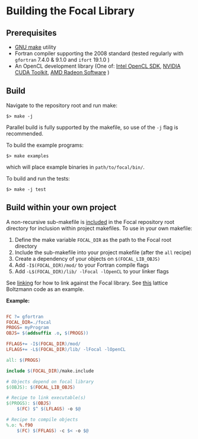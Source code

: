 # Building the Focal Library


## Prerequisites

- [GNU make](https://www.gnu.org/software/make/) utility
- Fortran compiler supporting the 2008 standard (tested regularly with `gfortran` 7.4.0 & 9.1.0 and `ifort` 19.1.0 )
- An OpenCL development library (One of:
[Intel OpenCL SDK](https://software.intel.com/en-us/opencl-sdk),
[NVIDIA CUDA Toolkit](https://developer.nvidia.com/cuda-downloads),
[AMD Radeon Software](https://www.amd.com/en/support) )

## Build
Navigate to the repository root and run make:

```shell
$> make -j
```

Parallel build is fully supported by the makefile, so use of the `-j` flag is recommended.

To build the example programs:

```shell
$> make examples
```

which will place example binaries in `path/to/focal/bin/`.

To build and run the tests:

```shell
$> make -j test
```

## Build within your own project

A non-recursive sub-makefile is [included](https://github.com/LKedward/focal/blob/master/make.include) in the Focal repository root directory
for inclusion within project makefiles.
To use in your own makefile:

1. Define the make variable `FOCAL_DIR` as the path to the Focal root directory
2. Include the sub-makefile into your project makefile (after the `all` recipe)
3. Create a dependency of your objects on `$(FOCAL_LIB_OBJS)`
4. Add `-I$(FOCAL_DIR)/mod/` to your Fortran compile flags
5. Add `-L$(FOCAL_DIR)/lib/ -lFocal -lOpenCL` to your linker flags

See [linking](../linking) for how to link against the Focal library.
See [this](https://github.com/LKedward/lbm2d_opencl) lattice Boltzmann code as an example.

__Example:__

```makefile

FC ?= gfortran
FOCAL_DIR=./focal
PROGS= myProgram
OBJS= $(addsuffix .o, $(PROGS))

FFLAGS+= -I$(FOCAL_DIR)/mod/
LFLAGS+= -L$(FOCAL_DIR)/lib/ -lFocal -lOpenCL

all: $(PROGS)

include $(FOCAL_DIR)/make.include

# Objects depend on focal library
$(OBJS): $(FOCAL_LIB_OBJS)

# Recipe to link executable(s)
$(PROGS): $(OBJS)
    $(FC) $^ $(LFLAGS) -o $@

# Recipe to compile objects
%.o: %.f90
    $(FC) $(FFLAGS) -c $< -o $@


```
